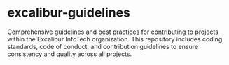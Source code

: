 # excalibur-guidelines

Comprehensive guidelines and best practices for contributing to projects within the Excalibur InfoTech organization. This repository includes coding standards, code of conduct, and contribution guidelines to ensure consistency and quality across all projects.
